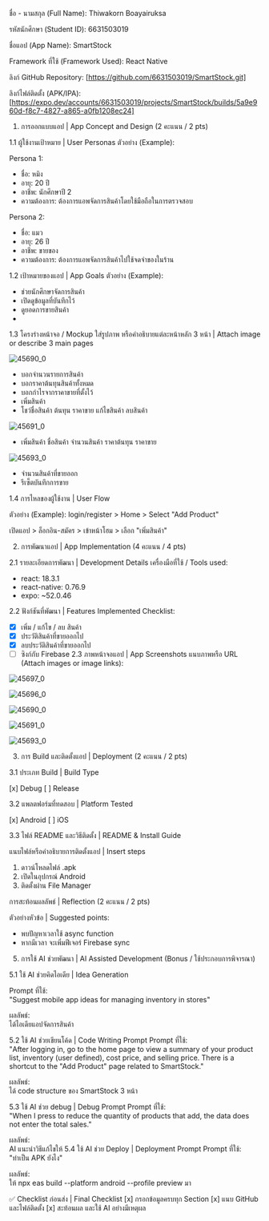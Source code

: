 ชื่อ - นามสกุล (Full Name): Thiwakorn Boayairuksa

รหัสนักศึกษา (Student ID): 6631503019

ชื่อแอป (App Name): SmartStock

Framework ที่ใช้ (Framework Used): React Native

ลิงก์ GitHub Repository: [https://github.com/6631503019/SmartStock.git]

ลิงก์ไฟล์ติดตั้ง (APK/IPA): [https://expo.dev/accounts/6631503019/projects/SmartStock/builds/5a9e960d-f8c7-4827-a865-a0fb1208ec24]

1. การออกแบบแอป | App Concept and Design (2 คะแนน / 2 pts)

1.1 ผู้ใช้งานเป้าหมาย | User Personas
ตัวอย่าง (Example):

Persona 1:  
- ชื่อ: หมิง  
- อายุ: 20 ปี  
- อาชีพ: นักศึกษาปี 2  
- ความต้องการ: ต้องการแอพจัดการสินค้าโดยใช้มือถือในการตรวจสอบ

Persona 2:  
- ชื่อ: แมว  
- อายุ: 26 ปี  
- อาชีพ: ขายของ 
- ความต้องการ: ต้องการแอพจัดการสินค้าไปใช้จดจำของในร้าน

1.2 เป้าหมายของแอป | App Goals
ตัวอย่าง (Example):

- ช่วยนักศึกษาจัดการสินค้า
- เปิดดูข้อมูลที่บันทึกไว้
- ดูยอดการขายสินค้า
- 
1.3 โครงร่างหน้าจอ / Mockup
ใส่รูปภาพ หรือคำอธิบายแต่ละหน้าหลัก 3 หน้า | Attach image or describe 3 main pages

![45690_0](https://github.com/user-attachments/assets/98b185dc-8e21-450e-84da-d2af5735c25a)

- บอกจำนวนรายการสินค้า
- บอกราคาต้นทุนสินค้าทั้งหมด
- บอกกำไรจากราคาขายที่ตั้งไว้
- เพิ่มสินค้า
- โชว์ชื่อสินค้า ต้นทุน ราคาขาย แก้ไขสินค้า ลบสินค้า
  
![45691_0](https://github.com/user-attachments/assets/b63ab1ac-af34-4b28-83f7-4f646c36808b)

- เพิ่มสินค้า ชื่อสินค้า จำนวนสินค้า ราคาต้นทุน ราคาขาย

![45693_0](https://github.com/user-attachments/assets/ff441b6a-9a8a-48f0-a68b-7b1609f12b36)

- จำนวนสินค้าที่ขายออก
- รีเซ็ตบันทึกการขาย


1.4 การไหลของผู้ใช้งาน | User Flow

ตัวอย่าง (Example): login/register > Home > Select "Add Product"

เปิดแอป > ล็อกอิน-สมัคร > เข้าหน้าโฮม > เลือก "เพิ่มสินค้า" 

2. การพัฒนาแอป | App Implementation (4 คะแนน / 4 pts)

2.1 รายละเอียดการพัฒนา | Development Details
เครื่องมือที่ใช้ / Tools used:

- react: 18.3.1
- react-native: 0.76.9
- expo: ~52.0.46

2.2 ฟังก์ชันที่พัฒนา | Features Implemented
Checklist:

- [x] เพิ่ม / แก้ไข / ลบ สินค้า
- [x] ประวัติสินค้าที่ขายออกไป
- [x] ลบประวัติสินค้าที่ขายออกไป
- [ ] ซิงก์กับ Firebase
2.3 ภาพหน้าจอแอป | App Screenshots
แนบภาพหรือ URL (Attach images or image links):

![45697_0](https://github.com/user-attachments/assets/c66f36b6-e602-4500-8a61-fb1bdb2b3530)

![45696_0](https://github.com/user-attachments/assets/279bc6ca-70d9-4f16-9740-e4185a09417b)

![45690_0](https://github.com/user-attachments/assets/c54029c3-eb4d-4e19-9578-bd86da752705)

![45691_0](https://github.com/user-attachments/assets/cc045c7c-31e3-4752-80b1-2526ac3b556c)

![45693_0](https://github.com/user-attachments/assets/973eb2da-eb7b-4511-b2a9-9a7de8ce4a6c)



3. การ Build และติดตั้งแอป | Deployment (2 คะแนน / 2 pts)

3.1 ประเภท Build | Build Type

[x] Debug
[ ] Release

3.2 แพลตฟอร์มที่ทดสอบ | Platform Tested

[x] Android
[ ] iOS

3.3 ไฟล์ README และวิธีติดตั้ง | README & Install Guide

แนบไฟล์หรือคำอธิบายการติดตั้งแอป | Insert steps

1. ดาวน์โหลดไฟล์ .apk
2. เปิดในอุปกรณ์ Android
3. ติดตั้งผ่าน File Manager

การสะท้อนผลลัพธ์ | Reflection (2 คะแนน / 2 pts)

ตัวอย่างหัวข้อ | Suggested points:

- พบปัญหาเวลาใช้ async function
- หากมีเวลา จะเพิ่มฟีเจอร์ Firebase sync

5. การใช้ AI ช่วยพัฒนา | AI Assisted Development (Bonus / ใช้ประกอบการพิจารณา)

5.1 ใช้ AI ช่วยคิดไอเดีย | Idea Generation

Prompt ที่ใช้:  
"Suggest mobile app ideas for managing inventory in stores"

ผลลัพธ์:  
ได้ไอเดียแอปจัดการสินค้า

5.2 ใช้ AI ช่วยเขียนโค้ด | Code Writing Prompt
Prompt ที่ใช้:  
"After logging in, go to the home page to view a summary of your product list, inventory (user defined), cost price, and selling price. There is a shortcut to the "Add Product" page related to SmartStock."

ผลลัพธ์:  
ได้ code structure ของ SmartStock 3 หน้า

5.3 ใช้ AI ช่วย debug | Debug Prompt
Prompt ที่ใช้:  
"When I press to reduce the quantity of products that add, the data does not enter the total sales."

ผลลัพธ์:  
AI แนะนำวิธีแก้ไขให้
5.4 ใช้ AI ช่วย Deploy | Deployment Prompt
Prompt ที่ใช้:  
"ทำเป็น APK ยังไง"

ผลลัพธ์:  
ให้ npx eas build --platform android --profile preview มา

✅ Checklist ก่อนส่ง | Final Checklist
[x] กรอกข้อมูลครบทุก Section
[x] แนบ GitHub และไฟล์ติดตั้ง
[x] สะท้อนผล และใช้ AI อย่างมีเหตุผล
